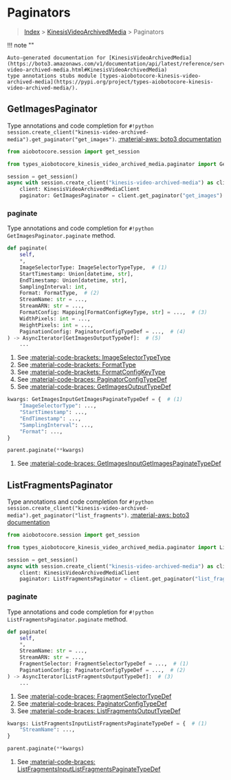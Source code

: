 # Paginators

> [Index](../README.md) > [KinesisVideoArchivedMedia](./README.md) > Paginators

!!! note ""

    Auto-generated documentation for [KinesisVideoArchivedMedia](https://boto3.amazonaws.com/v1/documentation/api/latest/reference/services/kinesis-video-archived-media.html#KinesisVideoArchivedMedia)
    type annotations stubs module [types-aiobotocore-kinesis-video-archived-media](https://pypi.org/project/types-aiobotocore-kinesis-video-archived-media/).

## GetImagesPaginator

Type annotations and code completion for `#!python session.create_client("kinesis-video-archived-media").get_paginator("get_images")`.
[:material-aws: boto3 documentation](https://boto3.amazonaws.com/v1/documentation/api/latest/reference/services/kinesis-video-archived-media.html#KinesisVideoArchivedMedia.Paginator.GetImages)

```python title="Usage example"
from aiobotocore.session import get_session

from types_aiobotocore_kinesis_video_archived_media.paginator import GetImagesPaginator

session = get_session()
async with session.create_client("kinesis-video-archived-media") as client:
    client: KinesisVideoArchivedMediaClient
    paginator: GetImagesPaginator = client.get_paginator("get_images")
```


### paginate

Type annotations and code completion for `#!python GetImagesPaginator.paginate` method.

```python title="Method definition"
def paginate(
    self,
    *,
    ImageSelectorType: ImageSelectorTypeType,  # (1)
    StartTimestamp: Union[datetime, str],
    EndTimestamp: Union[datetime, str],
    SamplingInterval: int,
    Format: FormatType,  # (2)
    StreamName: str = ...,
    StreamARN: str = ...,
    FormatConfig: Mapping[FormatConfigKeyType, str] = ...,  # (3)
    WidthPixels: int = ...,
    HeightPixels: int = ...,
    PaginationConfig: PaginatorConfigTypeDef = ...,  # (4)
) -> AsyncIterator[GetImagesOutputTypeDef]:  # (5)
    ...
```

1. See [:material-code-brackets: ImageSelectorTypeType](./literals.md#imageselectortypetype) 
2. See [:material-code-brackets: FormatType](./literals.md#formattype) 
3. See [:material-code-brackets: FormatConfigKeyType](./literals.md#formatconfigkeytype) 
4. See [:material-code-braces: PaginatorConfigTypeDef](./type_defs.md#paginatorconfigtypedef) 
5. See [:material-code-braces: GetImagesOutputTypeDef](./type_defs.md#getimagesoutputtypedef) 


```python title="Usage example with kwargs"
kwargs: GetImagesInputGetImagesPaginateTypeDef = {  # (1)
    "ImageSelectorType": ...,
    "StartTimestamp": ...,
    "EndTimestamp": ...,
    "SamplingInterval": ...,
    "Format": ...,
}

parent.paginate(**kwargs)
```

1. See [:material-code-braces: GetImagesInputGetImagesPaginateTypeDef](./type_defs.md#getimagesinputgetimagespaginatetypedef) 
## ListFragmentsPaginator

Type annotations and code completion for `#!python session.create_client("kinesis-video-archived-media").get_paginator("list_fragments")`.
[:material-aws: boto3 documentation](https://boto3.amazonaws.com/v1/documentation/api/latest/reference/services/kinesis-video-archived-media.html#KinesisVideoArchivedMedia.Paginator.ListFragments)

```python title="Usage example"
from aiobotocore.session import get_session

from types_aiobotocore_kinesis_video_archived_media.paginator import ListFragmentsPaginator

session = get_session()
async with session.create_client("kinesis-video-archived-media") as client:
    client: KinesisVideoArchivedMediaClient
    paginator: ListFragmentsPaginator = client.get_paginator("list_fragments")
```


### paginate

Type annotations and code completion for `#!python ListFragmentsPaginator.paginate` method.

```python title="Method definition"
def paginate(
    self,
    *,
    StreamName: str = ...,
    StreamARN: str = ...,
    FragmentSelector: FragmentSelectorTypeDef = ...,  # (1)
    PaginationConfig: PaginatorConfigTypeDef = ...,  # (2)
) -> AsyncIterator[ListFragmentsOutputTypeDef]:  # (3)
    ...
```

1. See [:material-code-braces: FragmentSelectorTypeDef](./type_defs.md#fragmentselectortypedef) 
2. See [:material-code-braces: PaginatorConfigTypeDef](./type_defs.md#paginatorconfigtypedef) 
3. See [:material-code-braces: ListFragmentsOutputTypeDef](./type_defs.md#listfragmentsoutputtypedef) 


```python title="Usage example with kwargs"
kwargs: ListFragmentsInputListFragmentsPaginateTypeDef = {  # (1)
    "StreamName": ...,
}

parent.paginate(**kwargs)
```

1. See [:material-code-braces: ListFragmentsInputListFragmentsPaginateTypeDef](./type_defs.md#listfragmentsinputlistfragmentspaginatetypedef) 
